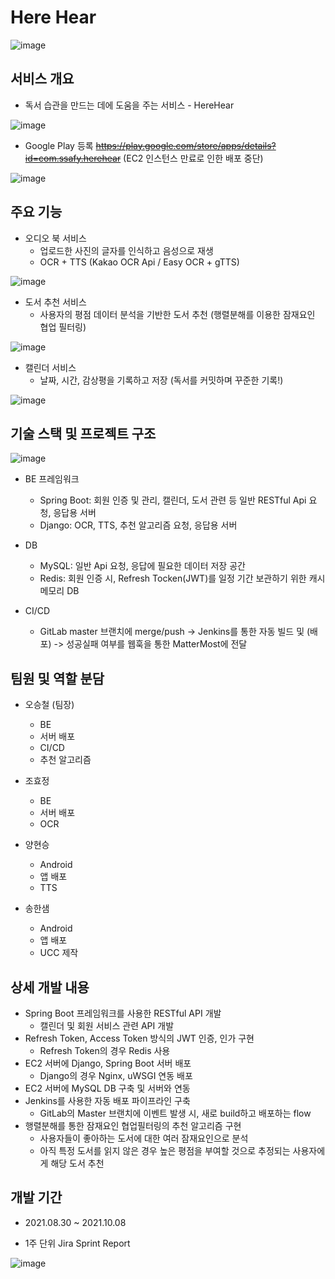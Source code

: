 # Here Hear

![image](https://user-images.githubusercontent.com/67505208/136942485-342d2a23-2794-430e-8995-fd4521c82e7a.png)

## 서비스 개요
- 독서 습관을 만드는 데에 도움을 주는 서비스 - HereHear

![image](https://user-images.githubusercontent.com/67505208/136942693-24a32523-d4ee-49b9-9e80-9944f8557131.png)

- Google Play 등록 ~~https://play.google.com/store/apps/details?id=com.ssafy.herehear~~ (EC2 인스턴스 만료로 인한 배포 중단)

![image](https://user-images.githubusercontent.com/67505208/136943366-e1fdc2f5-59ea-4b23-b793-305aa6989d85.png)


## 주요 기능
- 오디오 북 서비스
  - 업로드한 사진의 글자를 인식하고 음성으로 재생
  - OCR + TTS (Kakao OCR Api / Easy OCR + gTTS)  

![image](https://user-images.githubusercontent.com/67505208/136942958-bf99f572-d597-4a98-bedf-9acaf23290c4.png)

- 도서 추천 서비스
  - 사용자의 평점 데이터 분석을 기반한 도서 추천 (행렬분해를 이용한 잠재요인 협업 필터링)  

![image](https://user-images.githubusercontent.com/67505208/136943080-17c4670d-9f66-4218-9066-d1a2f46d28ff.png)

- 캘린더 서비스
  - 날짜, 시간, 감상평을 기록하고 저장 (독서를 커밋하며 꾸준한 기록!)  

![image](https://user-images.githubusercontent.com/67505208/136943196-5a6409f6-d0c3-42c8-8caf-09e114d82909.png)


## 기술 스택 및 프로젝트 구조

![image](https://user-images.githubusercontent.com/67505208/136943588-19242840-75d1-4833-857a-bd5f1543ac28.png)

- BE 프레임워크
  - Spring Boot: 회원 인증 및 관리, 캘린더, 도서 관련 등 일반 RESTful Api 요청, 응답용 서버
  - Django: OCR, TTS, 추천 알고리즘 요청, 응답용 서버

- DB
  - MySQL: 일반 Api 요청, 응답에 필요한 데이터 저장 공간
  - Redis: 회원 인증 시, Refresh Tocken(JWT)를 일정 기간 보관하기 위한 캐시메모리 DB

- CI/CD
  - GitLab master 브랜치에 merge/push -> Jenkins를 통한 자동 빌드 및 (배포) -> 성공실패 여부를 웹훅을 통한 MatterMost에 전달


## 팀원 및 역할 분담
- 오승철 (팀장)
  - BE
  - 서버 배포
  - CI/CD
  - 추천 알고리즘

- 조효정
  - BE
  - 서버 배포
  - OCR

- 양현승
  - Android
  - 앱 배포
  - TTS

- 송한샘
  - Android
  - 앱 배포
  - UCC 제작

## 상세 개발 내용
- Spring Boot 프레임워크를 사용한 RESTful API 개발
  - 캘린더 및 회원 서비스 관련 API 개발
- Refresh Token, Access Token 방식의 JWT 인증, 인가 구현
  - Refresh Token의 경우 Redis 사용
- EC2 서버에 Django, Spring Boot 서버 배포
  - Django의 경우 Nginx, uWSGI 연동 배포
- EC2 서버에 MySQL DB 구축 및 서버와 연동
- Jenkins를 사용한 자동 배포 파이프라인 구축
  - GitLab의 Master 브랜치에 이벤트 발생 시, 새로 build하고 배포하는 flow
- 행렬분해를 통한 잠재요인 협업필터링의 추천 알고리즘 구현
  - 사용자들이 좋아하는 도서에 대한 여러 잠재요인으로 분석
  - 아직 특정 도서를 읽지 않은 경우 높은 평점을 부여할 것으로 추정되는 사용자에게 해당 도서 추천

## 개발 기간

- 2021.08.30 ~ 2021.10.08

- 1주 단위 Jira Sprint Report

![image](https://user-images.githubusercontent.com/67505208/136945108-142bbf30-36d4-4e89-920b-8df1302de834.png)






